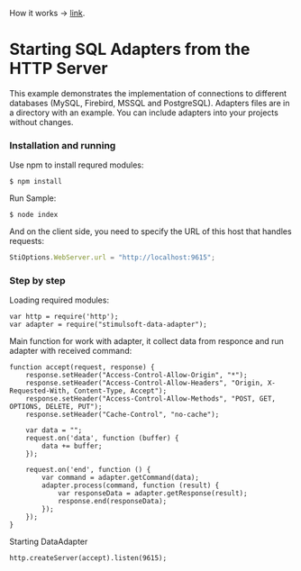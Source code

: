 
How it works -> [link](https://github.com/stimulsoft/DataAdapters.JS).  
  
# Starting SQL Adapters from the HTTP Server

This example demonstrates the implementation of connections to different databases (MySQL, Firebird, MSSQL and PostgreSQL). Adapters files are in a directory with an example. You can include adapters into your projects without changes.

### Installation and running
Use npm to install requred modules:

    $ npm install
    
Run Sample:

    $ node index

And on the client side, you need to specify the URL of this host that handles requests:
```js
StiOptions.WebServer.url = "http://localhost:9615";
```

### Step by step

Loading required modules:

    var http = require('http');
    var adapter = require("stimulsoft-data-adapter");

Main function for work with adapter, it collect data from responce and run adapter with received command:

    function accept(request, response) {
        response.setHeader("Access-Control-Allow-Origin", "*");
        response.setHeader("Access-Control-Allow-Headers", "Origin, X-Requested-With, Content-Type, Accept");
        response.setHeader("Access-Control-Allow-Methods", "POST, GET, OPTIONS, DELETE, PUT");
        response.setHeader("Cache-Control", "no-cache");

        var data = "";
        request.on('data', function (buffer) {
            data += buffer;
        });

        request.on('end', function () {
            var command = adapter.getCommand(data);
            adapter.process(command, function (result) {
                var responseData = adapter.getResponse(result);
                response.end(responseData);
            });
        });
    }

Starting DataAdapter

    http.createServer(accept).listen(9615);
